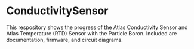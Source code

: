 # ConductivitySensor
This respository shows the progress of the Atlas Conductivity Sensor and Atlas Temperature (RTD) Sensor with the Particle Boron. Included are documentation, firmware, and circuit diagrams.